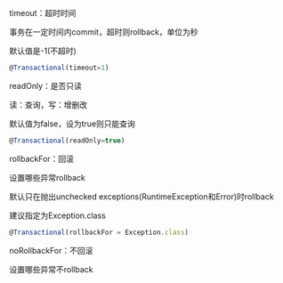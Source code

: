 timeout：超时时间

事务在一定时间内commit，超时则rollback，单位为秒

默认值是-1(不超时)

```javascript
@Transactional(timeout=1)
```



readOnly：是否只读

读：查询，写：增删改

默认值为false，设为true则只能查询

```javascript
@Transactional(readOnly=true)
```



rollbackFor：回滚

设置哪些异常rollback

默认只在抛出unchecked exceptions(RuntimeException和Error)时rollback

建议指定为Exception.class

```javascript
@Transactional(rollbackFor = Exception.class)
```



noRollbackFor：不回滚

设置哪些异常不rollback